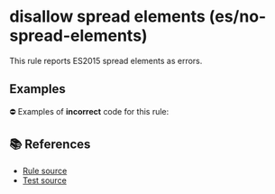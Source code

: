 # disallow spread elements (es/no-spread-elements)

This rule reports ES2015 spread elements as errors.

## Examples

⛔ Examples of **incorrect** code for this rule:

<eslint-playground type="bad" code="/*eslint es/no-spread-elements: error */
const a1 = [1, 2, ...array]
foo(...a, ...b)
" />

## 📚 References

- [Rule source](https://github.com/mysticatea/eslint-plugin-es/blob/v3.0.1/lib/rules/no-spread-elements.js)
- [Test source](https://github.com/mysticatea/eslint-plugin-es/blob/v3.0.1/tests/lib/rules/no-spread-elements.js)

